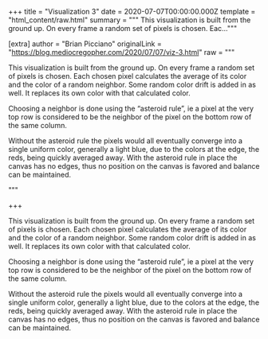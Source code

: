 
+++
title = "Visualization 3"
date = 2020-07-07T00:00:00.000Z
template = "html_content/raw.html"
summary = """
This visualization is built from the ground up. On every frame a random set of
pixels is chosen. Eac..."""

[extra]
author = "Brian Picciano"
originalLink = "https://blog.mediocregopher.com/2020/07/07/viz-3.html"
raw = """
<canvas id="canvas" style="padding-bottom: 2rem;"></canvas>

<p>This visualization is built from the ground up. On every frame a random set of
pixels is chosen. Each chosen pixel calculates the average of its color and the
color of a random neighbor. Some random color drift is added in as well. It
replaces its own color with that calculated color.</p>

<p>Choosing a neighbor is done using the “asteroid rule”, ie a pixel at the very
top row is considered to be the neighbor of the pixel on the bottom row of the
same column.</p>

<p>Without the asteroid rule the pixels would all eventually converge into a single
uniform color, generally a light blue, due to the colors at the edge, the reds,
being quickly averaged away. With the asteroid rule in place the canvas has no
edges, thus no position on the canvas is favored and balance can be maintained.</p>

<script type="text/javascript">
let rectSize = 12;

function randn(n) {
    return Math.floor(Math.random() * n);
}

let canvas = document.getElementById("canvas");
canvas.width = window.innerWidth - (window.innerWidth % rectSize);
canvas.height = window.innerHeight- (window.innerHeight % rectSize);
let ctx = canvas.getContext("2d");

let w = canvas.width / rectSize;
let h = canvas.height / rectSize;

let matrices = new Array(2);
matrices[0] = new Array(w);
matrices[1] = new Array(w);
for (let x = 0; x < w; x++) {
    matrices[0][x] = new Array(h);
    matrices[1][x] = new Array(h);
    for (let y = 0; y < h; y++) {
        let el = {
            h: 360 * (x / w),
            s: "100%",
            l: "50%",
        };
        matrices[0][x][y] = el;
        matrices[1][x][y] = el;
    }
}

// draw initial canvas, from here on out only individual rectangles will be
// filled as they get updated.
for (let x = 0; x < w; x++) {
    for (let y = 0; y < h; y++) {
        let el = matrices[0][x][y];
        ctx.fillStyle = `hsl(${el.h}, ${el.s}, ${el.l})`;
        ctx.fillRect(x * rectSize, y * rectSize, rectSize, rectSize);
    }
}


let requestAnimationFrame = 
  window.requestAnimationFrame || 
  window.mozRequestAnimationFrame || 
  window.webkitRequestAnimationFrame || 
  window.msRequestAnimationFrame;

let neighbors = [
    [-1, -1], [0, -1], [1, -1],
    [-1, 0], [1, 0],
    [-1, 1], [0, 1], [1, 1],
];

function randNeighborAsteroid(matrix, x, y) {
    let neighborCoord = neighbors[randn(neighbors.length)];
    let neighborX = x+neighborCoord[0];
    let neighborY = y+neighborCoord[1];
    neighborX = (neighborX + w) % w;
    neighborY = (neighborY + h) % h;
    return matrix[neighborX][neighborY];
}

function randNeighbor(matrix, x, y) {
    while (true) {
        let neighborCoord = neighbors[randn(neighbors.length)];
        let neighborX = x+neighborCoord[0];
        let neighborY = y+neighborCoord[1];
        if (neighborX < 0 || neighborX >= w || neighborY < 0 || neighborY >= h) {
            continue;
        }
        return matrix[neighborX][neighborY];
    }
}

let drift = 10;
function genChildH(elA, elB) {
    // set the two h values, h1 <= h2
    let h1 = elA.h;
    let h2 = elB.h;
    if (h1 > h2) {
        h1 = elB.h;
        h2 = elA.h;
    }

    // diff must be between 0 (inclusive) and 360 (exclusive). If it's greater
    // than 180 then it's not the shortest path around, that must be the other
    // way around the circle.
    let hChild;
    let diff = h2 - h1;
    if (diff > 180) {
        diff = 360 - diff;
        hChild = h2 + (diff / 2);
    } else {
        hChild = h1 + (diff / 2);
    }

    hChild += (Math.random() * drift * 2) - drift;
    hChild = (hChild + 360) % 360;
    return hChild;
}

let tick = 0;
function doTick() {
    tick++;
    let currI = tick % 2;
    let curr = matrices[currI];
    let lastI = (tick - 1) % 2;
    let last = matrices[lastI];

    for (let i = 0; i < (w * h / 2); i++) {
        let x = randn(w);
        let y = randn(h);
        if (curr[x][y].lastTick == tick) continue;

        let neighbor = randNeighborAsteroid(last, x, y);
        curr[x][y].h = genChildH(curr[x][y], neighbor);
        curr[x][y].lastTick = tick;
        ctx.fillStyle = `hsl(${curr[x][y].h}, ${curr[x][y].s}, ${curr[x][y].l})`;
        ctx.fillRect(x * rectSize, y * rectSize, rectSize, rectSize);
    }

    matrices[currI] = curr;
    requestAnimationFrame(doTick);
}

requestAnimationFrame(doTick);

</script>"""

+++
<canvas id="canvas" style="padding-bottom: 2rem;"></canvas>

<p>This visualization is built from the ground up. On every frame a random set of
pixels is chosen. Each chosen pixel calculates the average of its color and the
color of a random neighbor. Some random color drift is added in as well. It
replaces its own color with that calculated color.</p>

<p>Choosing a neighbor is done using the “asteroid rule”, ie a pixel at the very
top row is considered to be the neighbor of the pixel on the bottom row of the
same column.</p>

<p>Without the asteroid rule the pixels would all eventually converge into a single
uniform color, generally a light blue, due to the colors at the edge, the reds,
being quickly averaged away. With the asteroid rule in place the canvas has no
edges, thus no position on the canvas is favored and balance can be maintained.</p>

<script type="text/javascript">
let rectSize = 12;

function randn(n) {
    return Math.floor(Math.random() * n);
}

let canvas = document.getElementById("canvas");
canvas.width = window.innerWidth - (window.innerWidth % rectSize);
canvas.height = window.innerHeight- (window.innerHeight % rectSize);
let ctx = canvas.getContext("2d");

let w = canvas.width / rectSize;
let h = canvas.height / rectSize;

let matrices = new Array(2);
matrices[0] = new Array(w);
matrices[1] = new Array(w);
for (let x = 0; x < w; x++) {
    matrices[0][x] = new Array(h);
    matrices[1][x] = new Array(h);
    for (let y = 0; y < h; y++) {
        let el = {
            h: 360 * (x / w),
            s: "100%",
            l: "50%",
        };
        matrices[0][x][y] = el;
        matrices[1][x][y] = el;
    }
}

// draw initial canvas, from here on out only individual rectangles will be
// filled as they get updated.
for (let x = 0; x < w; x++) {
    for (let y = 0; y < h; y++) {
        let el = matrices[0][x][y];
        ctx.fillStyle = `hsl(${el.h}, ${el.s}, ${el.l})`;
        ctx.fillRect(x * rectSize, y * rectSize, rectSize, rectSize);
    }
}


let requestAnimationFrame = 
  window.requestAnimationFrame || 
  window.mozRequestAnimationFrame || 
  window.webkitRequestAnimationFrame || 
  window.msRequestAnimationFrame;

let neighbors = [
    [-1, -1], [0, -1], [1, -1],
    [-1, 0], [1, 0],
    [-1, 1], [0, 1], [1, 1],
];

function randNeighborAsteroid(matrix, x, y) {
    let neighborCoord = neighbors[randn(neighbors.length)];
    let neighborX = x+neighborCoord[0];
    let neighborY = y+neighborCoord[1];
    neighborX = (neighborX + w) % w;
    neighborY = (neighborY + h) % h;
    return matrix[neighborX][neighborY];
}

function randNeighbor(matrix, x, y) {
    while (true) {
        let neighborCoord = neighbors[randn(neighbors.length)];
        let neighborX = x+neighborCoord[0];
        let neighborY = y+neighborCoord[1];
        if (neighborX < 0 || neighborX >= w || neighborY < 0 || neighborY >= h) {
            continue;
        }
        return matrix[neighborX][neighborY];
    }
}

let drift = 10;
function genChildH(elA, elB) {
    // set the two h values, h1 <= h2
    let h1 = elA.h;
    let h2 = elB.h;
    if (h1 > h2) {
        h1 = elB.h;
        h2 = elA.h;
    }

    // diff must be between 0 (inclusive) and 360 (exclusive). If it's greater
    // than 180 then it's not the shortest path around, that must be the other
    // way around the circle.
    let hChild;
    let diff = h2 - h1;
    if (diff > 180) {
        diff = 360 - diff;
        hChild = h2 + (diff / 2);
    } else {
        hChild = h1 + (diff / 2);
    }

    hChild += (Math.random() * drift * 2) - drift;
    hChild = (hChild + 360) % 360;
    return hChild;
}

let tick = 0;
function doTick() {
    tick++;
    let currI = tick % 2;
    let curr = matrices[currI];
    let lastI = (tick - 1) % 2;
    let last = matrices[lastI];

    for (let i = 0; i < (w * h / 2); i++) {
        let x = randn(w);
        let y = randn(h);
        if (curr[x][y].lastTick == tick) continue;

        let neighbor = randNeighborAsteroid(last, x, y);
        curr[x][y].h = genChildH(curr[x][y], neighbor);
        curr[x][y].lastTick = tick;
        ctx.fillStyle = `hsl(${curr[x][y].h}, ${curr[x][y].s}, ${curr[x][y].l})`;
        ctx.fillRect(x * rectSize, y * rectSize, rectSize, rectSize);
    }

    matrices[currI] = curr;
    requestAnimationFrame(doTick);
}

requestAnimationFrame(doTick);

</script>
